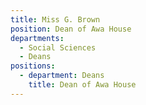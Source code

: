 ```yaml
---
title: Miss G. Brown
position: Dean of Awa House
departments:
  - Social Sciences
  - Deans
positions:
  - department: Deans
    title: Dean of Awa House
---
```


